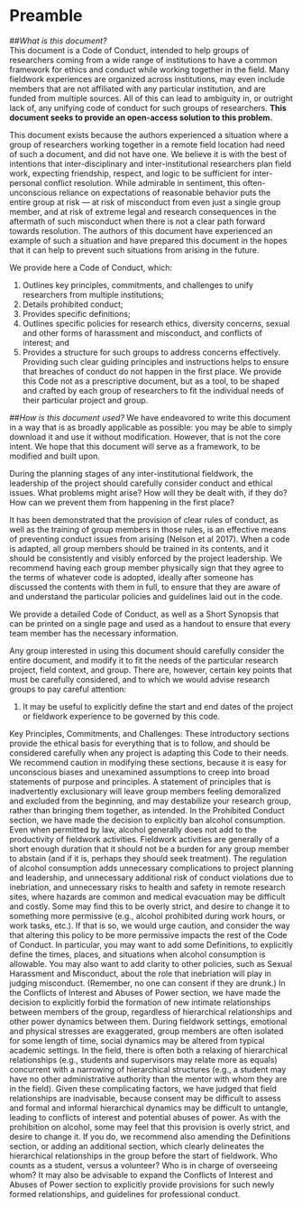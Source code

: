# Preamble
##_What is this document?_  
This document is a Code of Conduct, intended to help groups of researchers coming from a wide range of institutions to have a common framework for ethics and conduct while working together in the field. Many fieldwork experiences are organized across institutions, may even include members that are not affiliated with any particular institution, and are funded from multiple sources. All of this can lead to ambiguity in, or outright lack of, any unifying code of conduct for such groups of researchers. **This document seeks to provide an open-access solution to this problem.** 

This document exists because the authors experienced a situation where a group of researchers working together in a remote field location had need of such a document, and did not have one. We believe it is with the best of intentions that inter-disciplinary and inter-institutional researchers plan field work, expecting friendship, respect, and logic to be sufficient for inter-personal conflict resolution. While admirable in sentiment, this often-unconscious reliance on expectations of reasonable behavior puts the entire group at risk — at risk of misconduct from even just a single group member, and at risk of extreme legal and research consequences in the aftermath of such misconduct when there is not a clear path forward towards resolution. The authors of this document have experienced an example of such a situation and have prepared this document in the hopes that it can help to prevent such situations from arising in the future. 

We provide here a Code of Conduct, which: 
1. Outlines key principles, commitments, and challenges to unify researchers from multiple institutions; 
2. Details prohibited conduct; 
3. Provides specific definitions; 
4. Outlines specific policies for research ethics, diversity concerns, sexual and other forms of harassment and misconduct, and conflicts of interest; and
5. Provides a structure for such groups to address concerns effectively. 
Providing such clear guiding principles and instructions helps to ensure that breaches of conduct do not happen in the first place. We provide this Code not as a prescriptive document, but as a tool, to be shaped and crafted by each group of researchers to fit the individual needs of their particular project and group. 

##_How is this document used?_
We have endeavored to write this document in a way that is as broadly applicable as possible: you may be able to simply download it and use it without modification. However, that is not the core intent. We hope that this document will serve as a framework, to be modified and built upon.

During the planning stages of any inter-institutional fieldwork, the leadership of the project should carefully consider conduct and ethical issues. What problems might arise? How will they be dealt with, if they do? How can we prevent them from happening in the first place? 

It has been demonstrated that the provision of clear rules of conduct, as well as the training of group members in those rules, is an effective means of preventing conduct issues from arising (Nelson et al 2017). When a code is adapted, all group members should be trained in its contents, and it should be consistently and visibly enforced by the project leadership. We recommend having each group member physically sign that they agree to the terms of whatever code is adopted, ideally after someone has discussed the contents with them in full, to ensure that they are aware of and understand the particular policies and guidelines laid out in the code. 

We provide a detailed Code of Conduct, as well as a Short Synopsis that can be printed on a single page and used as a handout to ensure that every team member has the necessary information. 

Any group interested in using this document should carefully consider the entire document, and modify it to fit the needs of the particular research project, field context, and group. There are, however, certain key points that must be carefully considered, and to which we would advise research groups to pay careful attention: 
1. It may be useful to explicitly define the start and end dates of the project or fieldwork experience to be governed by this code.

Key Principles, Commitments, and Challenges: These introductory sections provide the ethical basis for everything that is to follow, and should be considered carefully when any project is adapting this Code to their needs. We recommend caution in modifying these sections, because it is easy for unconscious biases and unexamined assumptions to creep into broad statements of purpose and principles. A statement of principles that is inadvertently exclusionary will leave group members feeling demoralized and excluded from the beginning, and may destabilize your research group, rather than bringing them together, as intended. 
In the Prohibited Conduct section, we have made the decision to explicitly ban alcohol consumption. Even when permitted by law, alcohol generally does not add to the productivity of fieldwork activities. Fieldwork activities are generally of a short enough duration that it should not be a burden for any group member to abstain (and if it is, perhaps they should seek treatment). The regulation of alcohol consumption adds unnecessary complications to project planning and leadership, and unnecessary additional risk of conduct violations due to inebriation, and unnecessary risks to health and safety in remote research sites, where hazards are common and medical evacuation may be difficult and costly. 
Some may find this to be overly strict, and desire to change it to something more permissive (e.g., alcohol prohibited during work hours, or work tasks, etc.). If that is so, we would urge caution, and consider the way that altering this policy to be more permissive impacts the rest of the Code of Conduct. In particular, you may want to add some Definitions, to explicitly define the times, places, and situations when alcohol consumption is allowable. You may also want to add clarity to other policies, such as Sexual Harassment and Misconduct, about the role that inebriation will play in judging misconduct. (Remember, no one can consent if they are drunk.) 
In the Conflicts of Interest and Abuses of Power section, we have made the decision to explicitly forbid the formation of new intimate relationships between members of the group, regardless of hierarchical relationships and other power dynamics between them. During fieldwork settings, emotional and physical stresses are exaggerated, group members are often isolated for some length of time, social dynamics may be altered from typical academic settings. In the field, there is often both a relaxing of hierarchical relationships (e.g., students and supervisors may relate more as equals) concurrent with a narrowing of hierarchical structures (e.g., a student may have no other administrative authority than the mentor with whom they are in the field). Given these complicating factors, we have judged that field relationships are inadvisable, because consent may be difficult to assess and formal and informal hierarchical dynamics may be difficult to untangle, leading to conflicts of interest and potential abuses of power. 
As with the prohibition on alcohol, some may feel that this provision is overly strict, and desire to change it. If you do, we recommend also amending the Definitions section, or adding an additional section, which clearly delineates the hierarchical relationships in the group before the start of fieldwork. Who counts as a student, versus a volunteer? Who is in charge of overseeing whom? It may also be advisable to expand the Conflicts of Interest and Abuses of Power section to explicitly provide provisions for such newly formed relationships, and guidelines for professional conduct.
